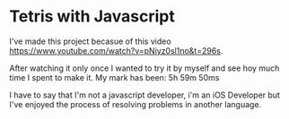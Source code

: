 # Tetris with Javascript

I've made this project becasue of this video https://www.youtube.com/watch?v=pNiyz0sl1no&t=296s.

After watching it only once I wanted to try it by myself and see hoy much time I spent to make it.
My mark has been: 5h 59m 50ms

I have to say that I'm not a javascript developer, i'm an iOS Developer but I've enjoyed the process of resolving problems in another language.
